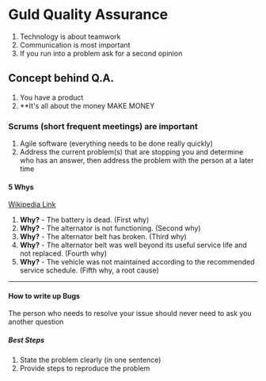 # Guld Quality Assurance

1. Technology is about teamwork
2. Communication is most important
3. If you run into a problem ask for a second opinion

## Concept behind Q.A.

1. You have a product
2. **It's all about the money MAKE MONEY

### Scrums (short frequent meetings) are important
1. Agile software (everything needs to be done really quickly)
2. Address the current problem(s) that are stopping you and determine who has an answer, then address the problem with the person at a later time

#### 5 Whys

[Wikipedia Link](0) 

[0]: https://en.wikipedia.org/wiki/5_Whys

1. **Why?** - The battery is dead. (First why)
2. **Why?** - The alternator is not functioning. (Second why)
3. **Why?** - The alternator belt has broken. (Third why)
4. **Why?** - The alternator belt was well beyond its useful service life and not replaced. (Fourth why)
5. **Why?** - The vehicle was not maintained according to the recommended service schedule. (Fifth why, a root cause)

<hr>

#### How to write up Bugs

The person who needs to resolve your issue should never need to ask you another question

##### Best Steps

1. State the problem clearly (in one sentence)
2. Provide steps to reproduce the problem